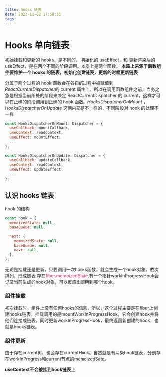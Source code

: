```yaml
---
title: hooks 链表
date: 2023-11-02 17:58:31
tags:
---
```


# Hooks 单向链表

初始挂载和更新的 hooks，是不同的。
初始化的 useEffect，和 更新渲染后的 useEffect，是在两个不同的阶段调用。本质上是两个函数。
**本质上来源于函数组件要维护一个 hooks 的链表，初始化创建链表，更新的时候更新链表**

分属于两个过程的 hook 函数会在各自的过程中被赋值到*ReactCurrentDispatcher*的 current 属性上。所以在调用函数组件之前，当务之急是根据当前所处的阶段来决定 ReactCurrentDispatcher 的 current，这样才可以在正确的阶段调用到正确的 hook 函数。_HooksDispatcherOnMount_ ，_HooksDispatcherOnUpdate_ 这俩内部是不一样的，不同阶段对 hook 的处理不一样

```js
const HooksDispatcherOnMount: Dispatcher = {
  useCallback: mountCallback,
  useContext: readContext,
  useEffect: mountEffect,
  ...
};

const HooksDispatcherOnUpdate: Dispatcher = {
  useCallback: updateCallback,
  useContext: readContext,
  useEffect: updateEffect,
  ...
};
```

## 认识 hooks 链表

hook 的结构

```js
const hook = {
  memoizedState: null,
  baseQueue: null,

  next: {
    memoizedState: null,
    baseQueue: null,
    next: null,
  },
};
```
无论是挂载还是更新，只要调用一次hooks函数，就会生成一个hook对象。依次排列，形成链表 存在<font style="color:#d63384">fiber.memoizedState</font>.有一个指针workInProgressHook会记录当前生成的hook对象，可以反应出调用到哪个hook。

### 组件挂载
初次挂载时，组件上没有任何hooks的信息，所以，这个过程主要是在fiber上创建hooks链表。挂载调用的是mountWorkInProgressHook，它会创建hook并将他们连接成链表，同时更新workInProgressHook，最终返回新创建的hook，也就是hooks链表。

### 组件更新
由于存在current树，也会存在currentHook。自然就是有两条hook链表，分别存在workInProgress和current节点的memoizedSate。

**useContext不会被挂到hook链表上**

